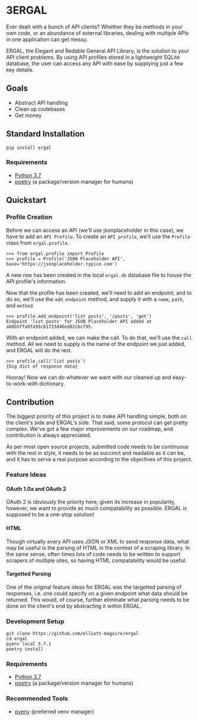 3ERGAL
=====

Ever dealt with a bunch of API clients? Whether they be methods in your own code, or an abundance of external libraries, dealing with multiple APIs in one application can get messy.

ERGAL, the Elegant and Redable General API Library, is the solution
to your API client problems. By using API profiles stored in a 
lightweight SQLite database, the user can access any API with ease
by supplying just a few key details.

Goals
-----

- Abstract API handling
- Clean up codebases
- Get money

Standard Installation
---------------------

    pip install ergal

### Requirements
- [Python 3.7](https://www.python.org/downloads/)
- [poetry](https://github.com/sdispater/poetry) (a package/version manager for humans)

Quickstart
-----------

### Profile Creation
Before we can access an API (we'll use jsonplaceholder in this case), we have to add an `API Profile`. To create an `API profile`, we'll use the `Profile` class from `ergal.profile`.

    >>> from ergal.profile import Profile
    >>> profile = Profile('JSON Placeholder API', base='https://jsonplaceholder.typico.com')

A new row has been created in the local `ergal.db` database file to house the API profile's information.

Now that the profile has been created, we'll need to add an endpoint, and to do so, we'll use the `add_endpoint` method, and supply it with a `name`, `path`, and `method`.

    >>> profile.add_endpoint('list posts', '/posts', 'get')
    Endpoint 'list posts' for JSON Placeholder API added at ab0b5ffa9fa95c61723d46ed82cbcf95.

With an endpoint added, we can make the call. To do that, we'll use the `call` method. All we need to supply is the name of the endpoint we just added, and ERGAL will do the rest.

    >>> profile.call('list posts')
    {big dict of response data}

Hooray! Now we can do whatever we want with our cleaned up and easy-to-work-with dictionary.


Contribution
------------

The biggest priority of this project is to make API handling simple, both on the client's side and ERGAL's side. That said, some protocol can get pretty complex. We've got a few major improvements on our roadmap, and contribution is always appreciated.

As per most open source projects, submitted code needs to be continuous with the rest in style, it needs to be as succinct and readable as it can be, and it has to serve a real purpose according to the objectives of this project.

### Feature Ideas

#### OAuth 1.0a and OAuth 2
OAuth 2 is obviously the priority here, given its increase in popularity, however, we want to provide as much compatability as possible. ERGAL is supposed to be a one-stop solution!

#### HTML
Though virtually every API uses JSON or XML to send response data, what may be useful is the parsing of HTML in the context of a scraping library. In the same sense, often times lots of code needs to be written to support scrapers of multiple sites, so having HTML compatability would be useful.

#### Targetted Parsing
One of the original feature ideas for ERGAL was the targetted parsing of responses, i.e. one could specify on a given endpoint what data should be returned. This would, of course, further eliminate what parsing needs to be done on the client's end by abstracting it within ERGAL.

### Development Setup

    git clone https://github.com/elliott-maguire/ergal
    cd ergal
    pyenv local 3.7.1
    poetry install

### Requirements
- [Python 3.7](https://www.python.org/downloads/)
- [poetry](https://github.com/sdispater/poetry) (a package/version manager for humans)

### Recommended Tools
- [pyenv](https://github.com/pyenv/pyenv) (preferred venv manager)